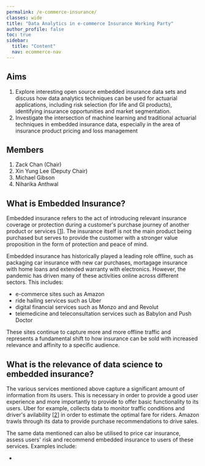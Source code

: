```yaml
---
permalink: /e-commerce-insurance/
classes: wide
title: "Data Analytics in e-commerce Insurance Working Party"
author_profile: false
toc: true
sidebar:
  title: "Content"
  nav: ecommerce-nav
---
```


## Aims
1. Explore interesting open source embedded insurance data sets and discuss how data analytics techniques can be used for actuarial applications, including risk selection (for life and GI products), identifying insurance opportunities and market segmentation.
2. Investigate the intersection of machine learning and traditional actuarial techniques in embedded insurance data, especially in the area of insurance product pricing and loss management

## Members
1. Zack Chan (Chair) 
2. Xin Yung Lee (Deputy Chair)
3. Michael Gibson
4. Niharika Anthwal

## What is Embedded Insurance?
Embedded insurance refers to the act of introducing relevant insurance coverage or protection during a customer's purchase journey of another product or services [<a href="https://www.mapfre.com/en/insights/innovation/embedded-insurance/">1</a>]. The insurance itself is not the main product being purchased but serves to provide the customer with a stronger value proposition in the form of protection and peace of mind.

Embedded insurance has historically played a leading role offline, such as packaging car insurance with new car purchases, mortagage insurance with home loans and extended warranty with electronics. However, the pandemic has driven many of these activities online across different sectors. This includes:

* e-commerce sites such as Amazon
* ride hailing services such as Uber
* digital financial services such as Monzo and and Revolut
* telemedicine and teleconsultation services such as Babylon and Push Doctor

These sites continue to capture more and more offline traffic and represents a fundamental shift to how insurance can be sold with increased relevance and affinity to a specific audience. 

## What is the relevance of data science to embedded insurance?
The various services mentioned above capture a significant amount of information from its users. This is necessary in order to provide a good user experience and more importantly to provide to offer basic functionality to its users. Uber for example, collects data to monitor traffic conditions and driver's avilability [<a href="https://www.linkedin.com/pulse/amazing-ways-uber-using-big-data-analytics-bernard-marr/">2</a>] in order to estimate the optimal fare for riders. Amazon trawls through its data to provide purchase recommendations to drive sales.

The same data mentioned can also be utilised to price car insurance, assess users' risk and recommend embedded insurance to users of these services. Examples include:

* 

